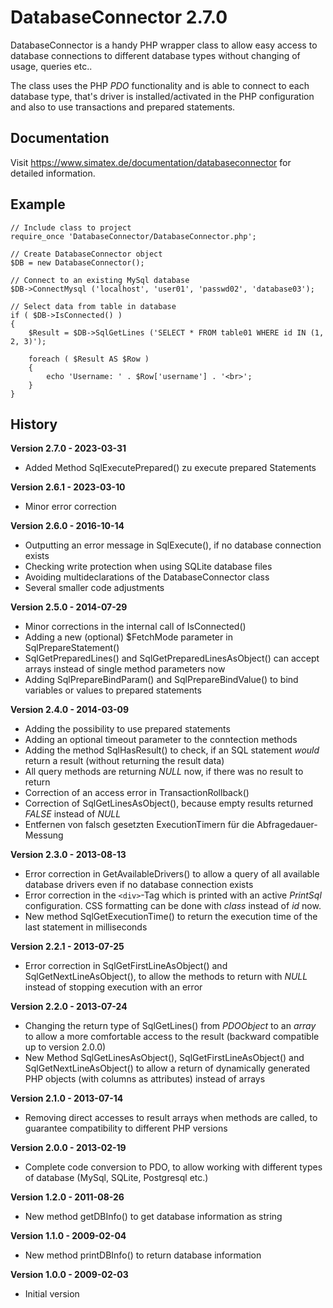 # DatabaseConnector 2.7.0

DatabaseConnector is a handy PHP wrapper class to allow easy access to database connections to different database types without changing of usage, queries etc..

The class uses the PHP _PDO_ functionality and is able to connect to each database type, that's driver is installed/activated in the PHP configuration and also to use transactions and prepared statements.

## Documentation

Visit https://www.simatex.de/documentation/databaseconnector for detailed information.

## Example

    // Include class to project
    require_once 'DatabaseConnector/DatabaseConnector.php';
    
    // Create DatabaseConnector object
    $DB = new DatabaseConnector();
    
    // Connect to an existing MySql database
	$DB->ConnectMysql ('localhost', 'user01', 'passwd02', 'database03');
	
	// Select data from table in database
	if ( $DB->IsConnected() )
	{
		$Result = $DB->SqlGetLines ('SELECT * FROM table01 WHERE id IN (1, 2, 3)');
		
		foreach ( $Result AS $Row )
		{
			echo 'Username: ' . $Row['username'] . '<br>';
		}
	}


## History

**Version 2.7.0 - 2023-03-31**
* Added Method SqlExecutePrepared() zu execute prepared Statements

**Version 2.6.1 - 2023-03-10**
* Minor error correction

**Version 2.6.0 - 2016-10-14**
* Outputting an error message in SqlExecute(), if no database connection exists
* Checking write protection when using SQLite database files
* Avoiding multideclarations of the DatabaseConnector class
* Several smaller code adjustments

**Version 2.5.0 - 2014-07-29**
* Minor corrections in the internal call of IsConnected()
* Adding a new (optional) $FetchMode parameter in SqlPrepareStatement()
* SqlGetPreparedLines() and SqlGetPreparedLinesAsObject() can accept arrays instead of single method parameters now
* Adding SqlPrepareBindParam() and SqlPrepareBindValue() to bind variables or values to prepared statements

**Version 2.4.0 - 2014-03-09**
* Adding the possibility to use prepared statements
* Adding an optional timeout parameter to the conntection methods
* Adding the method SqlHasResult() to check, if an SQL statement _would_ return a result (without returning the result data)
* All query methods are returning _NULL_ now, if there was no result to return
* Correction of an access error in TransactionRollback()
* Correction of SqlGetLinesAsObject(), because empty results returned _FALSE_ instead of _NULL_
* Entfernen von falsch gesetzten ExecutionTimern für die Abfragedauer-Messung

**Version 2.3.0 - 2013-08-13**
* Error correction in GetAvailableDrivers() to allow a query of all available database drivers even if no database connection exists
* Error correction in the `<div>`-Tag which is printed with an active _PrintSql_ configuration. CSS formatting can be done with _class_ instead of _id_ now.
* New method SqlGetExecutionTime() to return the execution time of the last statement in milliseconds

**Version 2.2.1 - 2013-07-25**
* Error correction in SqlGetFirstLineAsObject() and SqlGetNextLineAsObject(), to allow the methods to return with _NULL_ instead of stopping execution with an error

**Version 2.2.0 - 2013-07-24**
* Changing the return type of SqlGetLines() from _PDOObject_ to an _array_ to allow a more comfortable access to the result (backward compatible up to version 2.0.0)
* New Method SqlGetLinesAsObject(), SqlGetFirstLineAsObject() and SqlGetNextLineAsObject() to allow a return of dynamically generated PHP objects (with columns as attributes) instead of arrays

**Version 2.1.0 - 2013-07-14**
* Removing direct accesses to result arrays when methods are called, to guarantee compatibility to different PHP versions

**Version 2.0.0 - 2013-02-19**
* Complete code conversion to PDO, to allow working with different types of database (MySql, SQLite, Postgresql etc.)

**Version 1.2.0 - 2011-08-26**
* New method getDBInfo() to get database information as string

**Version 1.1.0 - 2009-02-04**
* New method printDBInfo() to return database information

**Version 1.0.0 - 2009-02-03**
* Initial version
